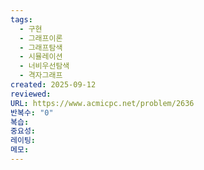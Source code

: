 ```yaml
---
tags:
  - 구현
  - 그래프이론
  - 그래프탐색
  - 시뮬레이션
  - 너비우선탐색
  - 격자그래프
created: 2025-09-12
reviewed:
URL: https://www.acmicpc.net/problem/2636
반복수: "0"
복습:
중요성:
레이팅:
메모:
---
```


